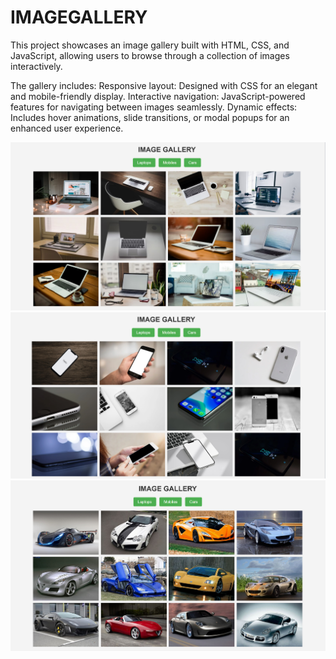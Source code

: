 # IMAGEGALLERY

This project showcases an image gallery built with HTML, CSS, and JavaScript, allowing users to browse through a collection of images interactively. 

The gallery includes:
Responsive layout: Designed with CSS for an elegant and mobile-friendly display.
Interactive navigation: JavaScript-powered features for navigating between images seamlessly.
Dynamic effects: Includes hover animations, slide transitions, or modal popups for an enhanced user experience.

![image alt](https://github.com/ShubhamJadhav2/CODEALPHA_IMAGEGALLERY/blob/de543ec263488fc4c5889992a83acfc7b2074c61/Image%20Gallery/ImageGalleryImg.png)
![image alt](https://github.com/ShubhamJadhav2/CODEALPHA_IMAGEGALLERY/blob/a60a78fa4a60d22e08162cc111b96ac3ed6f7cc9/Image%20Gallery/MobileImg.png)
![image alt](https://github.com/ShubhamJadhav2/CODEALPHA_IMAGEGALLERY/blob/b196a9fa8d5fb424506211a30661efc9e8ede343/Image%20Gallery/CarImg.png)
